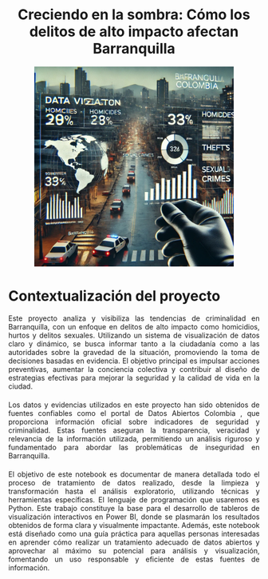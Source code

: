 <div style="text-align: center;">
    <h1 style="font-size: 2em;"><b>Creciendo en la sombra: Cómo los delitos de alto impacto afectan Barranquilla</b></h1>
</div>

<div style="text-align: center; margin-bottom: 20px;">
    <img src="https://github.com/kmarcela11/DelitosBarranquilla/blob/main/image.png?raw=true" alt="Intro Image" width="400"/>
</div>

# **Contextualización del proyecto**

<div style="text-align: justify; margin-bottom: 20px;">
    Este proyecto analiza y visibiliza las tendencias de criminalidad en Barranquilla, con un enfoque en delitos de alto impacto como homicidios, hurtos y delitos sexuales. Utilizando un sistema de visualización de datos claro y dinámico, se busca informar tanto a la ciudadanía como a las autoridades sobre la gravedad de la situación, promoviendo la toma de decisiones basadas en evidencia. El objetivo principal es impulsar acciones preventivas, aumentar la conciencia colectiva y contribuir al diseño de estrategias efectivas para mejorar la seguridad y la calidad de vida en la ciudad.
</div>

<div style="text-align: justify; margin-bottom: 20px;">
    Los datos y evidencias utilizados en este proyecto han sido obtenidos de fuentes confiables como el portal de Datos Abiertos Colombia , que proporciona información oficial sobre indicadores de seguridad y criminalidad. Estas fuentes aseguran la transparencia, veracidad y relevancia de la información utilizada, permitiendo un análisis riguroso y fundamentado para abordar las problemáticas de inseguridad en Barranquilla.
</div>

<div style="text-align: justify; margin-bottom: 20px;">
    El objetivo de este notebook es documentar de manera detallada todo el proceso de tratamiento de datos realizado, desde la limpieza y transformación hasta el análisis exploratorio, utilizando técnicas y herramientas específicas. El lenguaje de programación que usaremos es Python. Este trabajo constituye la base para el desarrollo de tableros de visualización interactivos en Power BI, donde se plasmarán los resultados obtenidos de forma clara y visualmente impactante. Además, este notebook está diseñado como una guía práctica para aquellas personas interesadas en aprender cómo realizar un tratamiento adecuado de datos abiertos y aprovechar al máximo su potencial para análisis y visualización, fomentando un uso responsable y eficiente de estas fuentes de información.
</div>